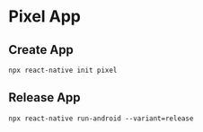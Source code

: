 # Pixel App

## Create App
```
npx react-native init pixel
```
## Release App
```
npx react-native run-android --variant=release
```